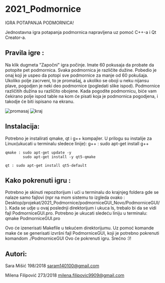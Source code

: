 # 2021_Podmornice

IGRA POTAPANJA PODMORNICA!

Jednostavna igra potapanja podmornica napravljena uz pomoć C++-a i Qt Creator-a.

## Pravila igre : 


Na klik dugmeta "Započni" igra počinje. Imate 60 pokusaja da probate da potopite pet podmornica. Svaka podmornica je različite dužine.
Pobedio je onaj koji je uspeo da potopi sve podmornice za manje od 60 pokušaja. Ukoliko polje zacrveni, to je promašaj, a ukoliko se oboji
u neku nijansu plave, pogodjen je neki deo podmornice (pogledati slike ispod). Podmornice različitih dužina su različito obojene.
Kada pogodite podmornicu, biće vam čekirano polje ispod table na kom će pisati koja je podmornica pogodjena, i takodje će biti ispisano na ekranu.

![promasaj](https://user-images.githubusercontent.com/80061142/118697771-f044e800-b80f-11eb-9f6f-eda00db432b5.jpeg)
![kraj](https://user-images.githubusercontent.com/80061142/118697777-f1761500-b80f-11eb-8e19-266e7ed09d9f.jpeg)




## Instalacija:
  Potrebno je instalirati qmake, qt i g++ kompajler. U prilogu su instalije za Linux(ukucati u terminalu sledece linije):
    g++ :  sudo apt-get install g++ 
    
    qmake : sudo apt-get update -y
            sudo apt-get install -y qt5-qmake
            
    qt : sudo apt-get install qt5-default
    
    
## Kako pokrenuti igru : 
   
   Potrebno je skinuti repozitorijum i ući u terminalu do krajnjeg foldera gde se nalaze samo fajlovi
   (npr na mom sistemu to izgleda ovako : Desktop/projekat/2021_Podmornice/podmorniceGUI_Novo/PodmorniceGUI/).
   Kada se udje u ovaj poslednji direktorijum i ukuca ls, trebalo bi da se vidi fajl PodmorniceGUI.pro.
   Potrebno je ukucati sledeću liniju u terminalu: qmake PodmorniceGUI.pro
   
   Ovo će izenerisati Makefile u tekućem
   direktorijumu. Uz pomoć komande make će se generisati izvršni fajl PodmorniceGUI, koji je potrebno pokrenuti komandom ./PodmorniceGUI
   Ovo će pokrenuti igru. Srećno :)!
  



## Autori:

Sara Mišić 198/2018 
saram140100@gmail.com

Milena Filipović 273/2018
milena.filipovic9909@gmail.com

